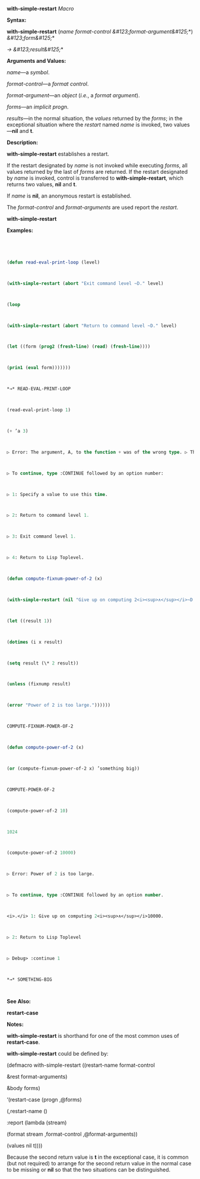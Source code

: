 **with-simple-restart** *Macro* 



**Syntax:** 



**with-simple-restart** (*name format-control \&#123;format-argument\&#125;*\*) *\&#123;form\&#125;*\* 



*→ \&#123;result\&#125;*\* 



**Arguments and Values:** 



*name*—a *symbol*. 



*format-control*—a *format control*. 



*format-argument*—an *object* (*i.e.*, a *format argument*). 



*forms*—an *implicit progn*. 



*results*—in the normal situation, the *values* returned by the *forms*; in the exceptional situation where the *restart* named *name* is invoked, two values—**nil** and **t**. 



**Description:** 



**with-simple-restart** establishes a restart. 



If the restart designated by *name* is not invoked while executing *forms*, all values returned by the last of *forms* are returned. If the restart designated by *name* is invoked, control is transferred to **with-simple-restart**, which returns two values, **nil** and **t**. 



If *name* is **nil**, an anonymous restart is established. 



The *format-control* and *format-arguments* are used report the *restart*. 







 



 



**with-simple-restart** 



**Examples:**
```lisp
 



(defun read-eval-print-loop (level) 



(with-simple-restart (abort "Exit command level ~D." level) 



(loop 



(with-simple-restart (abort "Return to command level ~D." level) 



(let ((form (prog2 (fresh-line) (read) (fresh-line)))) 



(prin1 (eval form))))))) 



*→* READ-EVAL-PRINT-LOOP 



(read-eval-print-loop 1) 



(+ ’a 3) 



▷ Error: The argument, A, to the function + was of the wrong type. ▷ The function expected a number. 



▷ To continue, type :CONTINUE followed by an option number: 



▷ 1: Specify a value to use this time. 



▷ 2: Return to command level 1. 



▷ 3: Exit command level 1. 



▷ 4: Return to Lisp Toplevel. 



(defun compute-fixnum-power-of-2 (x) 



(with-simple-restart (nil "Give up on computing 2<i><sup>∧</sup></i>~D." x) 



(let ((result 1)) 



(dotimes (i x result) 



(setq result (\* 2 result)) 



(unless (fixnump result) 



(error "Power of 2 is too large.")))))) 



COMPUTE-FIXNUM-POWER-OF-2 



(defun compute-power-of-2 (x) 



(or (compute-fixnum-power-of-2 x) ’something big)) 



COMPUTE-POWER-OF-2 



(compute-power-of-2 10) 



1024 



(compute-power-of-2 10000) 



▷ Error: Power of 2 is too large. 



▷ To continue, type :CONTINUE followed by an option number. 



<i>.</i> 1: Give up on computing 2<i><sup>∧</sup></i>10000. 



▷ 2: Return to Lisp Toplevel 



▷ Debug> :continue 1 



*→* SOMETHING-BIG 




```
**See Also:** 



**restart-case** 



**Notes:** 



**with-simple-restart** is shorthand for one of the most common uses of **restart-case**. 



 



 



**with-simple-restart** could be defined by: 



(defmacro with-simple-restart ((restart-name format-control 



&rest format-arguments) 



&body forms) 



‘(restart-case (progn ,@forms) 



(,restart-name () 



:report (lambda (stream) 



(format stream ,format-control ,@format-arguments)) 



(values nil t)))) 



Because the second return value is **t** in the exceptional case, it is common (but not required) to arrange for the second return value in the normal case to be missing or **nil** so that the two situations can be distinguished. 



